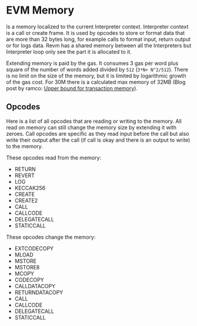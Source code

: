 # EVM Memory

Is a memory localized to the current Interpreter context. Interpreter context is a call or create frame. It is used by opcodes to store or format data that are more than 32 bytes long, for example calls to format input, return output or for logs data. Revm has a shared memory between all the Interpreters but Interpreter loop only see the part it is allocated to it.

Extending memory is paid by the gas. It consumes 3 gas per word plus square of the number of words added divided by `512` (`3*N+ N^2/512`). There is no limit on the size of the memory, but it is limited by logarithmic growth of the gas cost. For 30M there is a calculated max memory of 32MB (Blog post by ramco: [Upper bound for transaction memory](https://xn--2-umb.com/22/eth-max-mem/)).

## Opcodes

Here is a list of all opcodes that are reading or writing to the memory. All read on memory can still change the memory size by extending it with zeroes. Call opcodes are specific as they read input before the call but also write their output after the call (if call is okay and there is an output to write) to the memory.

These opcodes read from the memory:
* RETURN
* REVERT
* LOG
* KECCAK256
* CREATE
* CREATE2
* CALL
* CALLCODE
* DELEGATECALL
* STATICCALL

These opcodes change the memory:
* EXTCODECOPY
* MLOAD
* MSTORE
* MSTORE8
* MCOPY
* CODECOPY
* CALLDATACOPY
* RETURNDATACOPY
* CALL
* CALLCODE
* DELEGATECALL
* STATICCALL
